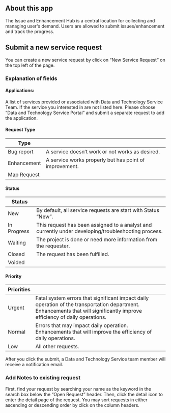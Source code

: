 ## About this app

The Issue and Enhancement Hub is a central location for collecting and managing user's demand. Users are allowed to submit issues/enhancement and track the progress.



## Submit a new service request

You can create a new service request by  click on “New Service Request” on the top left of the page. 

### Explanation of fields 

#### Applications:

A list of services provided or associated with Data and Technology Service Team. If the service you interested in are not listed here. Please choose “Data and Technology Service Portal”  and submit a separate request to add the application.

#### Request Type 

| Type        |                                                        |
| ----------- | ------------------------------------------------------ |
| Bug report  | A service doesn’t work or not works as desired.        |
| Enhancement | A service works properly but has point of improvement. |
| Map Request |                                                        |



#### Status

| Status      |                                                              |
| --------------------------- | ----------------------------------- |
| New         | By default, all service requests are start with Status “New”. |
| In Progress | This request has been assigned to a analyst and currently under developing/troubleshooting process. |
| Waiting     | The project is done or need more information from the requester. |
| Closed      | The request has been fulfilled. |
| Voided |  |



#### Priority

| Priorities |                                                              |
| ---------- | ------------------------------------------------------------ |
| Urgent     | Fatal system errors that significant impact daily operation of the transportation department. Enhancements that will significantly improve efficiency of daily operations. |
| Normal     | Errors that may impact daily operation. Enhancements that will improve the efficiency of daily operations. |
| Low        | All other requests.                                          |

After you click the submit, a Data and Technology Service team member will receive a notification email.

### Add Notes to existing request

First, find your request by searching your name as the keyword in the search box below the “Open Request” header. Then, click the detail icon to enter the detail page of the request. You may sort  requests in either ascending or descending order by click on the column headers. 